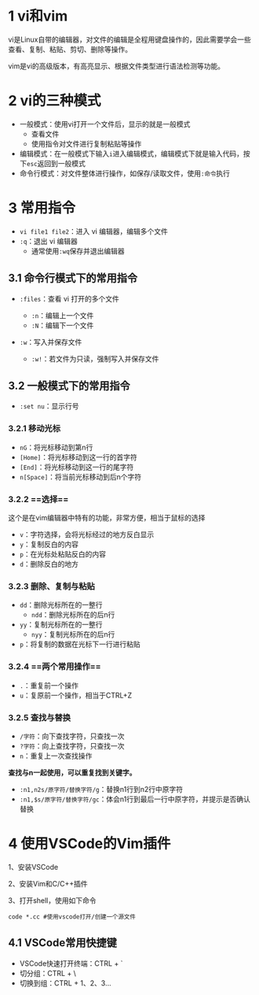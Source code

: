 # 1 vi和vim

vi是Linux自带的编辑器，对文件的编辑是全程用键盘操作的，因此需要学会一些查看、复制、粘贴、剪切、删除等操作。

vim是vi的高级版本，有高亮显示、根据文件类型进行语法检测等功能。



# 2 vi的三种模式

- 一般模式：使用vi打开一个文件后，显示的就是一般模式
  - 查看文件
  - 使用指令对文件进行复制粘贴等操作
- 编辑模式：在一般模式下输入`i`进入编辑模式，编辑模式下就是输入代码，按下`esc`返回到一般模式
- 命令行模式：对文件整体进行操作，如保存/读取文件，使用`:命令`执行



# 3 常用指令

- `vi file1 file2`：进入 vi 编辑器，编辑多个文件
- `:q`：退出 vi 编辑器
  - 通常使用`:wq`保存并退出编辑器



## 3.1 命令行模式下的常用指令

- `:files`：查看 vi 打开的多个文件
  - `:n`：编辑上一个文件
  - `:N`：编辑下一个文件

- `:w`：写入并保存文件
  - `:w!`：若文件为只读，强制写入并保存文件



## 3.2 一般模式下的常用指令

- `:set nu`：显示行号



### 3.2.1 移动光标

- `nG`：将光标移动到第n行
- `[Home]`：将光标移动到这一行的首字符
- `[End]`：将光标移动到这一行的尾字符
- `n[Space]`：将当前光标移动到后n个字符



### 3.2.2 ==选择==

这个是在vim编辑器中特有的功能，非常方便，相当于鼠标的选择

- `v`：字符选择，会将光标经过的地方反白显示
- `y`：复制反白的内容
- `p`：在光标处粘贴反白的内容
- `d`：删除反白的地方



### 3.2.3 删除、复制与粘贴

- `dd`：删除光标所在的一整行
  - `ndd`：删除光标所在的后n行
- `yy`：复制光标所在的一整行
  - `nyy`：复制光标所在的后n行
- `p`：将复制的数据在光标下一行进行粘贴



### 3.2.4 ==两个常用操作==

- `.`：重复前一个操作
- `u`：复原前一个操作，相当于CTRL+Z



### 3.2.5 查找与替换

- `/字符`：向下查找字符，只查找一次
- `?字符`：向上查找字符，只查找一次
- `n`：重复上一次查找操作

**查找与n一起使用，可以重复找到关键字。**

-  `:n1,n2s/原字符/替换字符/g`：替换n1行到n2行中原字符
- `:n1,$s/原字符/替换字符/gc`：体会n1行到最后一行中原字符，并提示是否确认替换



# 4 使用VSCode的Vim插件

1、安装VSCode

2、安装Vim和C/C++插件

3、打开shell，使用如下命令

```shell
code *.cc #使用vscode打开/创建一个源文件
```



## 4.1 VSCode常用快捷键

- VSCode快速打开终端：CTRL + `
- 切分组：CTRL + \
- 切换到组：CTRL + 1、2、3...

